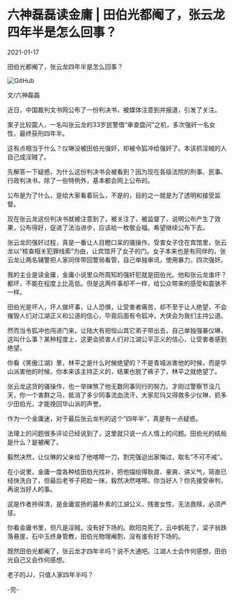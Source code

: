 # 六神磊磊读金庸 | 田伯光都阉了，张云龙四年半是怎么回事？

2021-01-17

田伯光都阉了，张云龙四年半是怎么回事？

![GitHub](https://chinadigitaltimes.net/chinese/files/2021/01/post-661603-60043f6f77576.)

文/六神磊磊



近日，中国裁判文书网公布了一份判决书，被媒体注意到并报道，引发了关注。

案子比较震人，一名叫张云龙的33岁民警借“审查盘问”之机，多次强奸一名女性，最终获刑四年半。

这有点相当于什么？仪琳没被田伯光强奸，却被令狐冲给强奸了。本该抓淫贼的人自己成淫贼了。

先解答一下疑惑，为什么这份判决书会被看到？因为现在各级法院的刑事、民事、行政判决书，除了一些特例外，基本都会网上公布的。

公布是为了什么，是给大家看着玩么，不是的，目的之一就是为了透明和接受监督。

现在张云龙这份判决书就被注意到了，被关注了，被监督了，说明公布产生了效果，公布得好，促进了法治进步，应该给一枚敬业福。希望继续公布下去。

张云龙的强奸过程，真是一番让人目瞪口呆的骚操作。受害女子住在宾馆里，张云龙以“核查相关犯罪线索”为由，让宾馆开了女子的门。女子本来也是有同伴的，张云龙让两名辅警把人家同伴带回警局看管，自己单独审讯，使用暴力，四次强奸。

我的主业是读金庸，金庸小说里众所周知的强奸犯就是田伯光。他和张云龙谁坏？都坏，不能在程度上比高低。但是这两件事却不一样，给公众带来的感受和震骇不一样。

田伯光是坏人，坏人做坏事，让人恐惧，让受害者痛苦，却不至于让人绝望，不会摧毁人们对江湖正义和公道的信心，毕竟后面有令狐冲，大侠会为我们主持公道。

然而当令狐冲也闯进门来，让陆大有把恒山其它弟子带出去，自己单独强暴仪琳，这叫什么事？某种程度上，这更会损害人们对江湖公平正义的信心，让受害者感到绝望。

你看《笑傲江湖》里，林平之是什么时候绝望的？不是青城派害他的时候，而是华山派害他的时候，你本来该主持正义的，结果也脱了裤子了，林平之就绝望了。

张云龙这货的骚操作，也一举抹煞了他无数同事同行的努力。才刚过警察节没几天，你一个害群之马，抵消了多少同事流血流汗，大家尼玛又得救多少仪琳，抓多少田伯光，才能挽回华山派的声誉。

作为一个金庸迷，对于最后张云龙判的这个“四年半”，真是有一点疑惑。

法理上的问题很多评论已经说到了，这里就只说一点人情上的问题。田伯光的结局是什么？是被阉了。

毅然决然，让仪琳的父亲给了他喀嚓一刀，割完强迫出家悔过，取名“不可不戒”。

在小说里，金庸一度各种给田伯光找补，把他描绘得耿直、豪爽、讲义气，简直已经快洗白了，但最后老爷子把脸一抹，毅然决然喀嚓。你当好人？你先接受审判，再说当好人的事。

这是作者拎得清，是金庸宣扬的最朴素的江湖公义，残害女性，无法救赎，必须严惩。

你看金庸书里，但凡是淫贼，没有好下场的。欧阳克死了，云中鹤死了，梁子翁跌落悬崖，石中玉终身管教，田伯光物理阉割，没有谁有好下场的。

既然田伯光都阉了，张云龙才四年半吗？说不大通吧。江湖人士会作何感想，田伯光自己又会作何感想。

老子的JJ，只值人家四年半吗？

-完-

